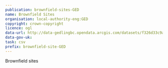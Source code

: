 ```yaml
---
publication: brownfield-sites-GED
name: Brownfield Sites
organisation: local-authority-eng:GED
copyright: crown-copyright
licence: ogl
data-url: http://data-gedlingbc.opendata.arcgis.com/datasets/f326d33c9af24ee99ebc325825b7f60b_0.csv
data-gov-uk: 
task: csv
prefix: brownfield-site-GED
---
```


Brownfield sites

